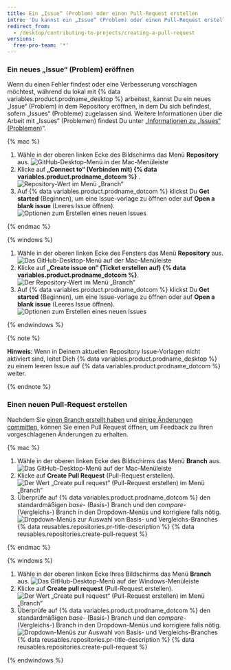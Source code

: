 ```yaml
---
title: Ein „Issue“ (Problem) oder einen Pull-Request erstellen
intro: 'Du kannst ein „Issue“ (Problem) oder einen Pull-Request erstellen, um Änderungen an einem Projektarchiv vorzuschlagen und gemeinsam daran zu arbeiten.'
redirect_from:
  - /desktop/contributing-to-projects/creating-a-pull-request
versions:
  free-pro-team: '*'
---
```


### Ein neues „Issue“ (Problem) eröffnen
Wenn du einen Fehler findest oder eine Verbesserung vorschlagen möchtest, während du lokal mit {% data variables.product.prodname_desktop %} arbeitest, kannst Du ein neues „Issue“ (Problem) in dem Repository eröffnen, in dem Du sich befindest, sofern „Issues“ (Probleme) zugelassen sind. Weitere Informationen über die Arbeit mit „Issues“ (Problemen) findest Du unter „[Informationen zu „Issues“ (Problemen)](/github/managing-your-work-on-github/about-issues)“.

{% mac %}

1. Wähle in der oberen linken Ecke des Bildschirms das Menü **Repository** aus. ![GitHub-Desktop-Menü in der Mac-Menüleiste](/assets/images/help/desktop/select-repository-menu-mac.png)
2. Klicke auf **„Connect to“ (Verbinden mit) {% data variables.product.prodname_dotcom %}** . ![Repository-Wert im Menü „Branch“](/assets/images/help/desktop/create-issue-mac.png)
3. Auf {% data variables.product.prodname_dotcom %} klickst Du **Get started** (Beginnen), um eine Issue-vorlage zu öffnen oder auf **Open a blank issue** (Leeres Issue öffnen). ![Optionen zum Erstellen eines neuen Issues](/assets/images/help/desktop/create-new-issue.png)

{% endmac %}

{% windows %}

1. Wähle in der oberen linken Ecke des Fensters das Menü **Repository** aus. ![Das GitHub-Desktop-Menü auf der Mac-Menüleiste](/assets/images/help/desktop/select-repository-menu-windows.png)
2. Klicke auf **„Create issue on“ (Ticket erstellen auf) {% data variables.product.prodname_dotcom %}**. ![Der Repository-Wert im Menü „Branch“](/assets/images/help/desktop/create-issue-windows.png)
3. Auf {% data variables.product.prodname_dotcom %} klickst Du **Get started** (Beginnen), um eine Issue-vorlage zu öffnen oder auf **Open a blank issue** (Leeres Issue öffnen). ![Optionen zum Erstellen eines neuen Issues](/assets/images/help/desktop/create-new-issue.png)

{% endwindows %}

{% note %}

**Hinweis**: Wenn in Deinem aktuellen Repository Issue-Vorlagen nicht aktiviert sind, leitet Dich {% data variables.product.prodname_desktop %} zu einem leeren Issue auf {% data variables.product.prodname_dotcom %} weiter.

{% endnote %}

### Einen neuen Pull-Request erstellen
Nachdem Sie [einen Branch erstellt haben](/desktop/guides/contributing-to-projects/managing-branches) und [einige Änderungen committen](/desktop/guides/contributing-to-projects/committing-and-reviewing-changes-to-your-project), können Sie einen Pull Request öffnen, um Feedback zu Ihren vorgeschlagenen Änderungen zu erhalten.

{% mac %}

1. Wähle in der oberen linken Ecke des Bildschirms das Menü **Branch** aus. ![Das GitHub-Desktop-Menü auf der Mac-Menüleiste](/assets/images/help/desktop/mac-select-branch-menu.png)
2. Klicke auf **Create Pull Request** (Pull-Request erstellen). ![Der Wert „Create pull request“ (Pull-Request erstellen) im Menü „Branch“](/assets/images/help/desktop/create-pull-request-mac.png)
3. Überprüfe auf {% data variables.product.prodname_dotcom %} den standardmäßigen _base_- (Basis-) Branch und den _compare_- (Vergleichs-) Branch in den Dropdown-Menüs und korrigiere falls nötig. ![Dropdown-Menüs zur Auswahl von Basis- und Vergleichs-Branches](/assets/images/help/pull_requests/choose-base-and-compare-branches.png)
{% data reusables.repositories.pr-title-description %}
{% data reusables.repositories.create-pull-request %}

{% endmac %}

{% windows %}

1. Wähle in der oberen linken Ecke Ihres Bildschirms das Menü **Branch** aus. ![Das GitHub-Desktop-Menü auf der Windows-Menüleiste](/assets/images/help/desktop/windows-select-branch-menu.png)
2. Klicke auf **Create pull request** (Pull-Request erstellen). ![Der Wert „Create pull request“ (Pull-Request erstellen) im Menü „Branch“](/assets/images/help/desktop/create-pull-request-win.png)
3. Überprüfe auf {% data variables.product.prodname_dotcom %} den standardmäßigen _base_- (Basis-) Branch und den _compare_- (Vergleichs-) Branch in den Dropdown-Menüs und korrigiere falls nötig. ![Dropdown-Menüs zur Auswahl von Basis- und Vergleichs-Branches](/assets/images/help/pull_requests/choose-base-and-compare-branches.png)
{% data reusables.repositories.pr-title-description %}
{% data reusables.repositories.create-pull-request %}

{% endwindows %}
